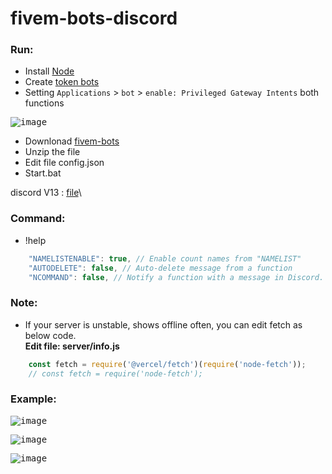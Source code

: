# fivem-bots-discord

### Run:
- Install [Node](https://nodejs.org/en/)
- Create [token bots](https://discord.com/developers/applications)
- Setting `Applications` > `bot` > `enable: Privileged Gateway Intents` both functions

<kbd> ![image](https://user-images.githubusercontent.com/22098092/174883133-a09584ba-7363-4885-a14f-fc0949a6e845.png)
- Downlonad [fivem-bots](https://github.com/Kuju29/Fivem_PlayersList/archive/refs/heads/main.zip)
- Unzip the file
- Edit file config.json
- Start.bat

discord V13 : [file](https://github.com/Kuju29/Fivem_PlayersList/archive/6e22811e1e2d90a9e51a79755824cbbdd46dafc0.zip)\

### Command:
- !help

```js
    "NAMELISTENABLE": true, // Enable count names from "NAMELIST"
    "AUTODELETE": false, // Auto-delete message from a function
    "NCOMMAND": false, // Notify a function with a message in Discord. `Completed !help`
```

### Note:
- If your server is unstable, shows offline often, you can edit fetch as below code.\
**Edit file: server/info.js**
```js
    const fetch = require('@vercel/fetch')(require('node-fetch'));
    // const fetch = require('node-fetch');
```

### Example:
<kbd> ![image](https://user-images.githubusercontent.com/22098092/174884363-fcde4ec5-f9c0-47a9-b653-e2f94fcb6999.png)
  
<kbd> ![image](https://user-images.githubusercontent.com/22098092/174883919-dfaecbe3-6ec6-4f47-853f-db2b47c692be.png)

<kbd> ![image](https://user-images.githubusercontent.com/22098092/174884221-95ddac49-77cf-4878-9752-b3ae53edbb64.png)

